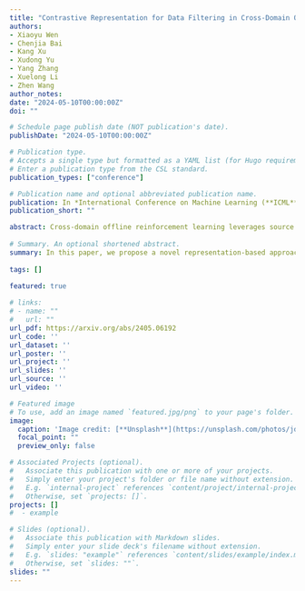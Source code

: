 ```yaml
---
title: "Contrastive Representation for Data Filtering in Cross-Domain Offline Reinforcement Learning."
authors:
- Xiaoyu Wen
- Chenjia Bai
- Kang Xu
- Xudong Yu
- Yang Zhang
- Xuelong Li
- Zhen Wang
author_notes:
date: "2024-05-10T00:00:00Z"
doi: ""

# Schedule page publish date (NOT publication's date).
publishDate: "2024-05-10T00:00:00Z"

# Publication type.
# Accepts a single type but formatted as a YAML list (for Hugo requirements).
# Enter a publication type from the CSL standard.
publication_types: ["conference"]

# Publication name and optional abbreviated publication name.
publication: In *International Conference on Machine Learning (**ICML**)*, 2024
publication_short: ""

abstract: Cross-domain offline reinforcement learning leverages source domain data with diverse transition dynamics to alleviate the data requirement for the target domain. However, simply merging the data of two domains leads to performance degradation due to the dynamics mismatch. Existing methods address this problem by measuring the dynamics gap via domain classifiers while relying on the assumptions of the transferability of paired domains. In this paper, we propose a novel representation-based approach to measure the domain gap, where the representation is learned through a contrastive objective by sampling transitions from different domains. We show that such an objective recovers the mutual-information gap of transition functions in two domains without suffering from the unbounded issue of the dynamics gap in handling significantly different domains. Based on the representations, we introduce a data filtering algorithm that selectively shares transitions from the source domain according to the contrastive score functions. Empirical results on various tasks demonstrate that our method achieves superior performance, using only 10% of the target data to achieve 89.2% of the performance on 100% target dataset with state-of-the-art methods.
  
# Summary. An optional shortened abstract.
summary: In this paper, we propose a novel representation-based approach to measure the domain gap, where the representation is learned through a contrastive objective by sampling transitions from different domains.
  
tags: []
  
featured: true

# links:
# - name: ""
#   url: ""
url_pdf: https://arxiv.org/abs/2405.06192
url_code: ''
url_dataset: ''
url_poster: ''
url_project: ''
url_slides: ''
url_source: ''
url_video: ''

# Featured image
# To use, add an image named `featured.jpg/png` to your page's folder. 
image:
  caption: 'Image credit: [**Unsplash**](https://unsplash.com/photos/jdD8gXaTZsc)'
  focal_point: ""
  preview_only: false

# Associated Projects (optional).
#   Associate this publication with one or more of your projects.
#   Simply enter your project's folder or file name without extension.
#   E.g. `internal-project` references `content/project/internal-project/index.md`.
#   Otherwise, set `projects: []`.
projects: []
#  - example

# Slides (optional).
#   Associate this publication with Markdown slides.
#   Simply enter your slide deck's filename without extension.
#   E.g. `slides: "example"` references `content/slides/example/index.md`.
#   Otherwise, set `slides: ""`.
slides: ""
---
```

